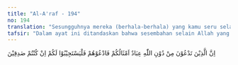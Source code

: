 ```yaml
---
title: "Al-A'raf - 194"
no: 194
translation: "Sesungguhnya mereka (berhala-berhala) yang kamu seru selain Allah adalah makhluk (yang lemah) yang serupa juga dengan kamu. Maka serulah mereka lalu biarkanlah mereka memperkenankan permintaanmu, jika kamu orang yang benar."
tafsir: "Dalam ayat ini ditandaskan bahwa sesembahan selain Allah yang menjadi tujuan doa kaum musyrikin itu sebenarnya makhluk seperti mereka. Doa adalah pengharapan dan permintaan dari orang yang mengucapkan kepada siapa saja yang dipandangnya mempunyai kekuatan yang lebih besar dari dia untuk memenuhi pengharapan, baik untuk mendapatkan kemanfaatan ataupun untuk menolak kesusahan dan kerugian. Mengapa mereka memanjatkan doa kepada berhala-berhala yang sebenarnya adalah makhluk Allah seperti mereka, yang tunduk kepada kudrat dan iradat Allah swt. Sangat tidak logis jika mereka memohon kepada berhala-berhala itu sesuatu yang mereka sendiri, dan juga berhala-berhala itu tidak dapat mencapainya. Seharusnya mereka memanjatkan doa kepada Allah Pencipta dan Pengatur segala sebab dan akibat dalam alam ini. Segala benda mati dan benda hidup di dalam alam ini semua tunduk kepada Sunnah-Nya.\n\nAkan tetapi jika kaum musyrik itu meyakini bahwa kepercayaan mereka benar yaitu berhala itu mampu memberi kemanfaatan ataupun menolak kemudaratan yang tidak sanggup dikerjakan oleh manusia, biarlah mereka berdoa kepada berhala itu kalau doa itu memang dapat dikabulkan oleh berhala itu. Sungguh amat sesat pikiran orang-orang yang memandang bahwa benda mati itu punya daya dan kekuatan seperti Tuhan Pencipta-Nya."
---
```


اِنَّ الَّذِيْنَ تَدْعُوْنَ مِنْ دُوْنِ اللّٰهِ عِبَادٌ اَمْثَالُكُمْ فَادْعُوْهُمْ فَلْيَسْتَجِيْبُوْا لَكُمْ اِنْ كُنْتُمْ صٰدِقِيْنَ
